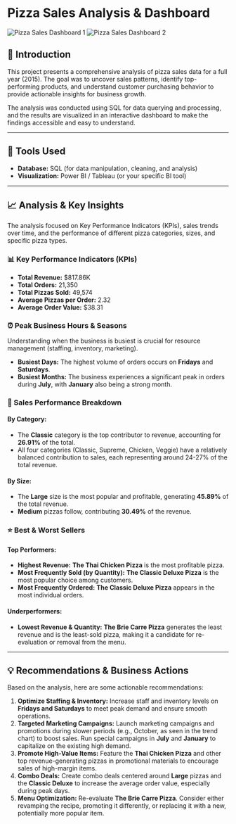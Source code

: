 # Pizza Sales Analysis & Dashboard

![Pizza Sales Dashboard 1](https://i.imgur.com/uUa6t4j.png)
![Pizza Sales Dashboard 2](https://i.imgur.com/L7EHsUv.png)

## 🚀 Introduction

This project presents a comprehensive analysis of pizza sales data for a full year (2015). The goal was to uncover sales patterns, identify top-performing products, and understand customer purchasing behavior to provide actionable insights for business growth.

The analysis was conducted using SQL for data querying and processing, and the results are visualized in an interactive dashboard to make the findings accessible and easy to understand.

---

## 🔧 Tools Used

* **Database:** SQL (for data manipulation, cleaning, and analysis)
* **Visualization:** Power BI / Tableau (or your specific BI tool)

---

## 📈 Analysis & Key Insights

The analysis focused on Key Performance Indicators (KPIs), sales trends over time, and the performance of different pizza categories, sizes, and specific pizza types.

### 📊 Key Performance Indicators (KPIs)

* **Total Revenue:** $817.86K
* **Total Orders:** 21,350
* **Total Pizzas Sold:** 49,574
* **Average Pizzas per Order:** 2.32
* **Average Order Value:** $38.31

### ⏰ Peak Business Hours & Seasons

Understanding when the business is busiest is crucial for resource management (staffing, inventory, marketing).

* **Busiest Days:** The highest volume of orders occurs on **Fridays** and **Saturdays**.
* **Busiest Months:** The business experiences a significant peak in orders during **July**, with **January** also being a strong month.

### 🍕 Sales Performance Breakdown

#### By Category:
* The **Classic** category is the top contributor to revenue, accounting for **26.91%** of the total.
* All four categories (Classic, Supreme, Chicken, Veggie) have a relatively balanced contribution to sales, each representing around 24-27% of the total revenue.

#### By Size:
* The **Large** size is the most popular and profitable, generating **45.89%** of the total revenue.
* **Medium** pizzas follow, contributing **30.49%** of the revenue.

### ⭐ Best & Worst Sellers

#### Top Performers:
* **Highest Revenue:** **The Thai Chicken Pizza** is the most profitable pizza.
* **Most Frequently Sold (by Quantity):** **The Classic Deluxe Pizza** is the most popular choice among customers.
* **Most Frequently Ordered:** **The Classic Deluxe Pizza** appears in the most individual orders.

#### Underperformers:
* **Lowest Revenue & Quantity:** **The Brie Carre Pizza** generates the least revenue and is the least-sold pizza, making it a candidate for re-evaluation or removal from the menu.

---

## 💡 Recommendations & Business Actions

Based on the analysis, here are some actionable recommendations:

1.  **Optimize Staffing & Inventory:** Increase staff and inventory levels on **Fridays and Saturdays** to meet peak demand and ensure smooth operations.
2.  **Targeted Marketing Campaigns:** Launch marketing campaigns and promotions during slower periods (e.g., October, as seen in the trend chart) to boost sales. Run special campaigns in **July** and **January** to capitalize on the existing high demand.
3.  **Promote High-Value Items:** Feature the **Thai Chicken Pizza** and other top revenue-generating pizzas in promotional materials to encourage sales of high-margin items.
4.  **Combo Deals:** Create combo deals centered around **Large** pizzas and the **Classic Deluxe** to increase the average order value, especially during peak days.
5.  **Menu Optimization:** Re-evaluate **The Brie Carre Pizza**. Consider either revamping the recipe, promoting it differently, or replacing it with a new, potentially more popular item.
